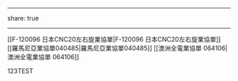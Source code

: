 
---
share: true


---

[[F-120096 日本CNC20左右旋業協單|F-120096 日本CNC20左右旋業協單]]
[[羅馬尼亞業協單040485|羅馬尼亞業協單040485]]
[[澳洲全電業協單 064106|澳洲全電業協單 064106]]



123TEST
